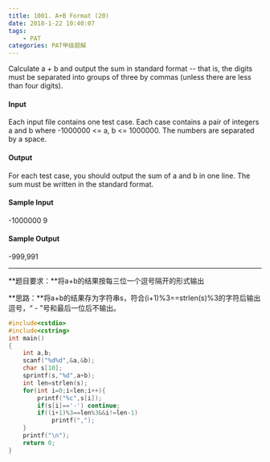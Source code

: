 ```yaml
---
title: 1001. A+B Format (20)
date: 2018-1-22 10:40:07
tags: 
	- PAT
categories: PAT甲级题解
---
```


Calculate a + b and output the sum in standard format -- that is, the digits must be separated into groups of three by commas (unless there are less than four digits).

#### Input

Each input file contains one test case. Each case contains a pair of integers a and b where -1000000 <= a, b <= 1000000. The numbers are separated by a space.

#### Output

For each test case, you should output the sum of a and b in one line. The sum must be written in the standard format.

#### Sample Input
-1000000 9
#### Sample Output
-999,991

***
**题目要求：**将a+b的结果按每三位一个逗号隔开的形式输出

**思路：**将a+b的结果存为字符串s，符合(i+1)%3==strlen(s)%3的字符后输出逗号，“ - ”号和最后一位后不输出。

```c++
#include<cstdio>
#include<cstring>
int main()
{
	int a,b;
	scanf("%d%d",&a,&b);
	char s[10];
	sprintf(s,"%d",a+b);
	int len=strlen(s);
	for(int i=0;i<len;i++){
		printf("%c",s[i]);
		if(s[i]=='-') continue;
		if((i+1)%3==len%3&&i!=len-1)
			printf(",");
	}
	printf("\n");
	return 0;
}
```